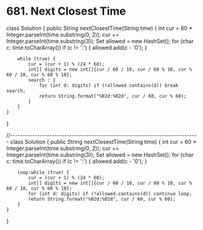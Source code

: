 # 681. Next Closest Time

class Solution { public String nextClosestTime\(String time\) { int cur = 60 \* Integer.parseInt\(time.substring\(0, 2\)\); cur += Integer.parseInt\(time.substring\(3\)\); Set allowed = new HashSet\(\); for \(char c: time.toCharArray\(\)\) if \(c != ':'\) { allowed.add\(c - '0'\); }

```text
    while (true) {
        cur = (cur + 1) % (24 * 60);
        int[] digits = new int[]{cur / 60 / 10, cur / 60 % 10, cur % 60 / 10, cur % 60 % 10};
        search : {
            for (int d: digits) if (!allowed.contains(d)) break search;
            return String.format("%02d:%02d", cur / 60, cur % 60);
        }
    }
}
```

}

//----------------------------------------------------------------------------- class Solution { public String nextClosestTime\(String time\) { int cur = 60 \* Integer.parseInt\(time.substring\(0, 2\)\); cur += Integer.parseInt\(time.substring\(3\)\); Set allowed = new HashSet\(\); for \(char c: time.toCharArray\(\)\) if \(c != ':'\) { allowed.add\(c - '0'\); }

```text
    loop:while (true) {
        cur = (cur + 1) % (24 * 60);
        int[] digits = new int[]{cur / 60 / 10, cur / 60 % 10, cur % 60 / 10, cur % 60 % 10};
        for (int d: digits) if (!allowed.contains(d)) continue loop;
        return String.format("%02d:%02d", cur / 60, cur % 60);
    }
}
```

}

